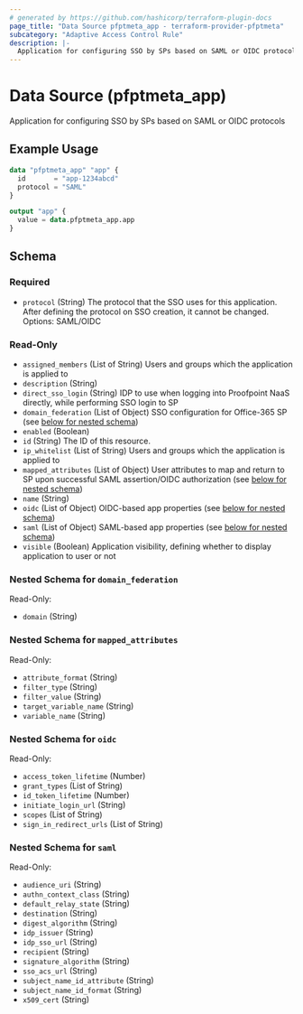 ```yaml
---
# generated by https://github.com/hashicorp/terraform-plugin-docs
page_title: "Data Source pfptmeta_app - terraform-provider-pfptmeta"
subcategory: "Adaptive Access Control Rule"
description: |-
  Application for configuring SSO by SPs based on SAML or OIDC protocols
---
```


# Data Source (pfptmeta_app)

Application for configuring SSO by SPs based on SAML or OIDC protocols

## Example Usage

```terraform
data "pfptmeta_app" "app" {
  id       = "app-1234abcd"
  protocol = "SAML"
}

output "app" {
  value = data.pfptmeta_app.app
}
```

<!-- schema generated by tfplugindocs -->
## Schema

### Required

- `protocol` (String) The protocol that the SSO uses for this application. After defining the protocol on SSO creation, it cannot be changed. Options: SAML/OIDC

### Read-Only

- `assigned_members` (List of String) Users and groups which the application is applied to
- `description` (String)
- `direct_sso_login` (String) IDP to use when logging into Proofpoint NaaS directly, while performing SSO login to SP
- `domain_federation` (List of Object) SSO configuration for Office-365 SP (see [below for nested schema](#nestedatt--domain_federation))
- `enabled` (Boolean)
- `id` (String) The ID of this resource.
- `ip_whitelist` (List of String) Users and groups which the application is applied to
- `mapped_attributes` (List of Object) User attributes to map and return to SP upon successful SAML assertion/OIDC authorization (see [below for nested schema](#nestedatt--mapped_attributes))
- `name` (String)
- `oidc` (List of Object) OIDC-based app properties (see [below for nested schema](#nestedatt--oidc))
- `saml` (List of Object) SAML-based app properties (see [below for nested schema](#nestedatt--saml))
- `visible` (Boolean) Application visibility, defining whether to display application to user or not

<a id="nestedatt--domain_federation"></a>
### Nested Schema for `domain_federation`

Read-Only:

- `domain` (String)


<a id="nestedatt--mapped_attributes"></a>
### Nested Schema for `mapped_attributes`

Read-Only:

- `attribute_format` (String)
- `filter_type` (String)
- `filter_value` (String)
- `target_variable_name` (String)
- `variable_name` (String)


<a id="nestedatt--oidc"></a>
### Nested Schema for `oidc`

Read-Only:

- `access_token_lifetime` (Number)
- `grant_types` (List of String)
- `id_token_lifetime` (Number)
- `initiate_login_url` (String)
- `scopes` (List of String)
- `sign_in_redirect_urls` (List of String)


<a id="nestedatt--saml"></a>
### Nested Schema for `saml`

Read-Only:

- `audience_uri` (String)
- `authn_context_class` (String)
- `default_relay_state` (String)
- `destination` (String)
- `digest_algorithm` (String)
- `idp_issuer` (String)
- `idp_sso_url` (String)
- `recipient` (String)
- `signature_algorithm` (String)
- `sso_acs_url` (String)
- `subject_name_id_attribute` (String)
- `subject_name_id_format` (String)
- `x509_cert` (String)
